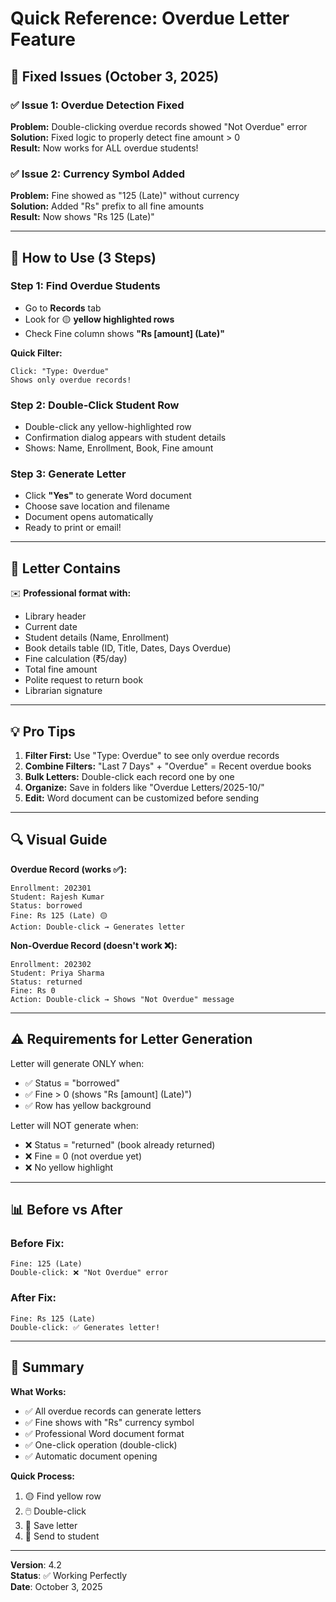 # Quick Reference: Overdue Letter Feature

## 🎯 Fixed Issues (October 3, 2025)

### ✅ Issue 1: Overdue Detection Fixed
**Problem:** Double-clicking overdue records showed "Not Overdue" error  
**Solution:** Fixed logic to properly detect fine amount > 0  
**Result:** Now works for ALL overdue students!

### ✅ Issue 2: Currency Symbol Added
**Problem:** Fine showed as "125 (Late)" without currency  
**Solution:** Added "Rs" prefix to all fine amounts  
**Result:** Now shows "Rs 125 (Late)"

---

## 🚀 How to Use (3 Steps)

### Step 1: Find Overdue Students
- Go to **Records** tab
- Look for 🟡 **yellow highlighted rows**
- Check Fine column shows **"Rs [amount] (Late)"**

**Quick Filter:**
```
Click: "Type: Overdue"
Shows only overdue records!
```

### Step 2: Double-Click Student Row
- Double-click any yellow-highlighted row
- Confirmation dialog appears with student details
- Shows: Name, Enrollment, Book, Fine amount

### Step 3: Generate Letter
- Click **"Yes"** to generate Word document
- Choose save location and filename
- Document opens automatically
- Ready to print or email!

---

## 📄 Letter Contains

✉️ **Professional format with:**
- Library header
- Current date
- Student details (Name, Enrollment)
- Book details table (ID, Title, Dates, Days Overdue)
- Fine calculation (₹5/day)
- Total fine amount
- Polite request to return book
- Librarian signature

---

## 💡 Pro Tips

1. **Filter First:** Use "Type: Overdue" to see only overdue records
2. **Combine Filters:** "Last 7 Days" + "Overdue" = Recent overdue books
3. **Bulk Letters:** Double-click each record one by one
4. **Organize:** Save in folders like "Overdue Letters/2025-10/"
5. **Edit:** Word document can be customized before sending

---

## 🔍 Visual Guide

**Overdue Record (works ✅):**
```
Enrollment: 202301
Student: Rajesh Kumar
Status: borrowed
Fine: Rs 125 (Late) 🟡
Action: Double-click → Generates letter
```

**Non-Overdue Record (doesn't work ❌):**
```
Enrollment: 202302
Student: Priya Sharma
Status: returned
Fine: Rs 0
Action: Double-click → Shows "Not Overdue" message
```

---

## ⚠️ Requirements for Letter Generation

Letter will generate ONLY when:
- ✅ Status = "borrowed"
- ✅ Fine > 0 (shows "Rs [amount] (Late)")
- ✅ Row has yellow background

Letter will NOT generate when:
- ❌ Status = "returned" (book already returned)
- ❌ Fine = 0 (not overdue yet)
- ❌ No yellow highlight

---

## 📊 Before vs After

### Before Fix:
```
Fine: 125 (Late)
Double-click: ❌ "Not Overdue" error
```

### After Fix:
```
Fine: Rs 125 (Late)
Double-click: ✅ Generates letter!
```

---

## 🎉 Summary

**What Works:**
- ✅ All overdue records can generate letters
- ✅ Fine shows with "Rs" currency symbol
- ✅ Professional Word document format
- ✅ One-click operation (double-click)
- ✅ Automatic document opening

**Quick Process:**
1. 🟡 Find yellow row
2. 🖱️ Double-click
3. 💾 Save letter
4. 📧 Send to student

---

**Version**: 4.2  
**Status**: ✅ Working Perfectly  
**Date**: October 3, 2025

